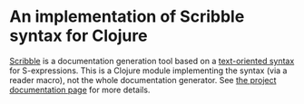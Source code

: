 # An implementation of Scribble syntax for Clojure

[Scribble](http://docs.racket-lang.org/scribble/) is a documentation generation tool based on a [text-oriented syntax](http://docs.racket-lang.org/scribble/reader.html) for S-expressions.
This is a Clojure module implementing the syntax (via a reader macro), not the whole documentation generator.
See [the project documentation page](http://clojure-scribble.publicfields.net) for more details.
